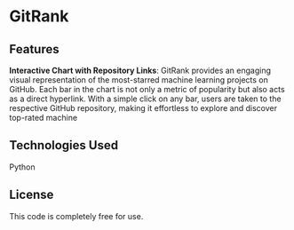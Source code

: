# GitRank

## Features

**Interactive Chart with Repository Links**: GitRank provides an engaging visual representation of the most-starred machine learning projects on GitHub. Each bar in the chart is not only a metric of popularity but also acts as a direct hyperlink. With a simple click on any bar, users are taken to the respective GitHub repository, making it effortless to explore and discover top-rated machine


## Technologies Used

Python

## License

This code is completely free for use.
